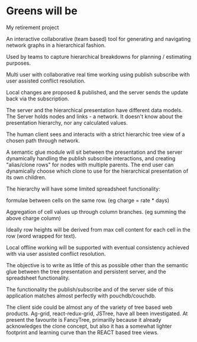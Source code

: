 # Greens will be

My retirement project

An interactive collaborative (team based) tool for generating and navigating network graphs in a hierarchical fashion.

Used by teams to capture hierarchical breakdowns for planning / estimating purposes.

Multi user with collaborative real time working using publish subscribe with user assisted conflict resolution.

Local changes are proposed & published, and the server sends the update back via the subscription.

The server and the hierarchical presentation have different data models. The Server holds nodes and links - a network. It doesn't know about the presentation hierarchy, nor any calculated values.

The human client sees and interacts with a strict hierarchic tree view of a chosen path through network.

A semantic glue module will sit between the presentation and the server dynamically handling the publish subscribe interactions, and creating "alias/clone rows" for nodes with multiple parents. The end user can dynamically choose which clone to use for the hierarchical presentation of its own children.

The hierarchy will have some limited spreadsheet functionality:

  formulae between cells on the same row. (eg charge = rate * days)

  Aggregation of cell values up through column branches. (eg summing the above charge column)

Ideally row heights will be derived from max cell content for each cell in the row (word wrapped for text).

Local offline working will be supported with eventual consistency achieved with via user assisted conflict resolution.

The objective is to write as little of this as possible other than the semantic glue between the tree presentation and persistent server, and the spreadsheet functionality.

The functionality the publish/subscribe and of the server side of this application matches almost perfectly with pouchdb/couchdb.

The client side could be almost any of the variety of tree based web products. Ag-grid, react-redux-grid, JSTree, have all been investigated. At present the favourite is FancyTree, primarilly because it already acknowledges the clone concept, but also it has a somewhat lighter footprint and learning curve than the REACT based tree views.
